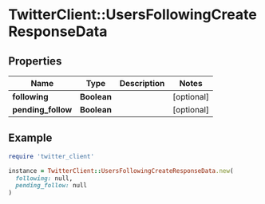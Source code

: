 # TwitterClient::UsersFollowingCreateResponseData

## Properties

| Name | Type | Description | Notes |
| ---- | ---- | ----------- | ----- |
| **following** | **Boolean** |  | [optional] |
| **pending_follow** | **Boolean** |  | [optional] |

## Example

```ruby
require 'twitter_client'

instance = TwitterClient::UsersFollowingCreateResponseData.new(
  following: null,
  pending_follow: null
)
```

